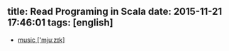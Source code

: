 title: Read Programing in Scala
date: 2015-11-21 17:46:01
tags: [english]
---
+ [music ['mjuːzɪk]](#v)





<audio id="_myVoice" />